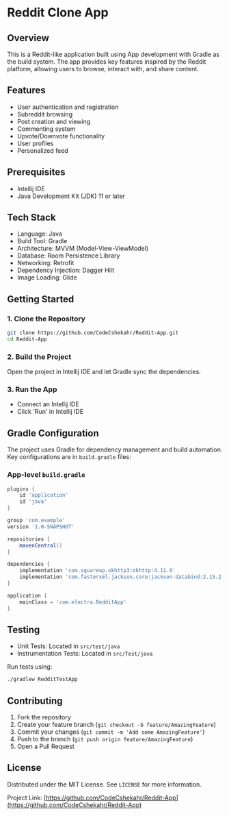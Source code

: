 # Reddit Clone App

## Overview
This is a Reddit-like application built using App development with Gradle as the build system. The app provides key features inspired by the Reddit platform, allowing users to browse, interact with, and share content.

## Features
- User authentication and registration
- Subreddit browsing
- Post creation and viewing
- Commenting system
- Upvote/Downvote functionality
- User profiles
- Personalized feed

## Prerequisites
- Intellij IDE
- Java Development Kit (JDK) 11 or later

## Tech Stack
- Language: Java
- Build Tool: Gradle
- Architecture: MVVM (Model-View-ViewModel)
- Database: Room Persistence Library
- Networking: Retrofit
- Dependency Injection: Dagger Hilt
- Image Loading: Glide

## Getting Started

### 1. Clone the Repository
```bash
git clone https://github.com/CodeCshekahr/Reddit-App.git
cd Reddit-App
```
### 2. Build the Project
Open the project in Intellij IDE and let Gradle sync the dependencies.

### 3. Run the App
- Connect an Intellij IDE 
- Click 'Run' in Intellij IDE 

## Gradle Configuration
The project uses Gradle for dependency management and build automation. Key configurations are in `build.gradle` files:

### App-level `build.gradle`
```groovy
plugins {
    id 'application'
    id 'java'
}

group 'com.example'
version '1.0-SNAPSHOT'

repositories {
    mavenCentral()
}

dependencies {
    implementation 'com.squareup.okhttp3:okhttp:4.11.0'
    implementation 'com.fasterxml.jackson.core:jackson-databind:2.15.2'
}

application {
    mainClass = 'com.electra.RedditApp'
}
```

## Testing
- Unit Tests: Located in `src/test/java`
- Instrumentation Tests: Located in `src/Test/java`

Run tests using:
```bash
./gradlew RedditTestApp
```

## Contributing
1. Fork the repository
2. Create your feature branch (`git checkout -b feature/AmazingFeature`)
3. Commit your changes (`git commit -m 'Add some AmazingFeature'`)
4. Push to the branch (`git push origin feature/AmazingFeature`)
5. Open a Pull Request

## License
Distributed under the MIT License. See `LICENSE` for more information.

Project Link: [https://github.com/CodeCshekahr/Reddit-App](https://github.com/CodeCshekahr/Reddit-App)
